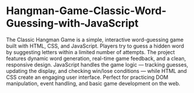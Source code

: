 # Hangman-Game-Classic-Word-Guessing-with-JavaScript
The Classic Hangman Game is a simple, interactive word-guessing game built with HTML, CSS, and JavaScript. Players try to guess a hidden word by suggesting letters within a limited number of attempts. The project features dynamic word generation, real-time game feedback, and a clean, responsive design. JavaScript handles the game logic — tracking guesses, updating the display, and checking win/lose conditions — while HTML and CSS create an engaging user interface. Perfect for practicing DOM manipulation, event handling, and basic game development on the web.


